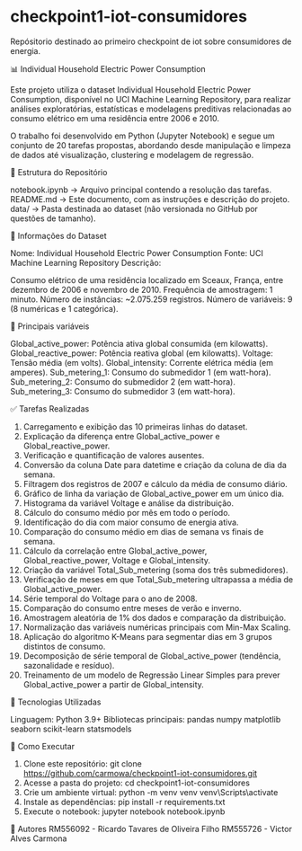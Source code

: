 # checkpoint1-iot-consumidores
Repósitorio destinado ao primeiro checkpoint de iot sobre consumidores de energia.

📊 Individual Household Electric Power Consumption

Este projeto utiliza o dataset Individual Household Electric Power Consumption, disponível no UCI Machine Learning Repository, para realizar análises exploratórias, estatísticas e modelagens preditivas relacionadas ao consumo elétrico em uma residência entre 2006 e 2010.

O trabalho foi desenvolvido em Python (Jupyter Notebook) e segue um conjunto de 20 tarefas propostas, abordando desde manipulação e limpeza de dados até visualização, clustering e modelagem de regressão.


📂 Estrutura do Repositório

notebook.ipynb → Arquivo principal contendo a resolução das tarefas.
README.md → Este documento, com as instruções e descrição do projeto.
data/ → Pasta destinada ao dataset (não versionada no GitHub por questões de tamanho).


📑 Informações do Dataset

Nome: Individual Household Electric Power Consumption
Fonte: UCI Machine Learning Repository
Descrição:

Consumo elétrico de uma residência localizado em Sceaux, França, entre dezembro de 2006 e novembro de 2010.
Frequência de amostragem: 1 minuto.
Número de instâncias: ~2.075.259 registros.
Número de variáveis: 9 (8 numéricas e 1 categórica).


🔑 Principais variáveis

Global_active_power: Potência ativa global consumida (em kilowatts).
Global_reactive_power: Potência reativa global (em kilowatts).
Voltage: Tensão média (em volts).
Global_intensity: Corrente elétrica média (em amperes).
Sub_metering_1: Consumo do submedidor 1 (em watt-hora).
Sub_metering_2: Consumo do submedidor 2 (em watt-hora).
Sub_metering_3: Consumo do submedidor 3 (em watt-hora).


✅ Tarefas Realizadas

1) Carregamento e exibição das 10 primeiras linhas do dataset.
2) Explicação da diferença entre Global_active_power e Global_reactive_power.
3) Verificação e quantificação de valores ausentes.
4) Conversão da coluna Date para datetime e criação da coluna de dia da semana.
5) Filtragem dos registros de 2007 e cálculo da média de consumo diário.
6) Gráfico de linha da variação de Global_active_power em um único dia.
7) Histograma da variável Voltage e análise da distribuição.
8) Cálculo do consumo médio por mês em todo o período.
9) Identificação do dia com maior consumo de energia ativa.
10) Comparação do consumo médio em dias de semana vs finais de semana.
11) Cálculo da correlação entre Global_active_power, Global_reactive_power, Voltage e Global_intensity.
12) Criação da variável Total_Sub_metering (soma dos três submedidores).
13) Verificação de meses em que Total_Sub_metering ultrapassa a média de Global_active_power.
14) Série temporal do Voltage para o ano de 2008.
15) Comparação do consumo entre meses de verão e inverno.
16) Amostragem aleatória de 1% dos dados e comparação da distribuição.
17) Normalização das variáveis numéricas principais com Min-Max Scaling.
18) Aplicação do algoritmo K-Means para segmentar dias em 3 grupos distintos de consumo.
19) Decomposição de série temporal de Global_active_power (tendência, sazonalidade e resíduo).
20) Treinamento de um modelo de Regressão Linear Simples para prever Global_active_power a partir de Global_intensity.


🚀 Tecnologias Utilizadas

Linguagem: Python 3.9+
Bibliotecas principais:
pandas
numpy
matplotlib
seaborn
scikit-learn
statsmodels


📌 Como Executar

1) Clone este repositório: git clone https://github.com/carmowa/checkpoint1-iot-consumidores.git
2) Acesse a pasta do projeto: cd checkpoint1-iot-consumidores
3) Crie um ambiente virtual:
python -m venv venv
venv\Scripts\activate   
4) Instale as dependências: pip install -r requirements.txt
5) Execute o notebook: jupyter notebook notebook.ipynb

👥 Autores
RM556092 - Ricardo Tavares de Oliveira Filho
RM555726 - Victor Alves Carmona
